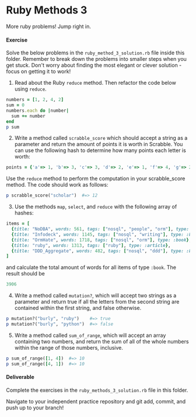 # Ruby Methods 3

More ruby problems! Jump right in.

#### Exercise

Solve the below problems in the `ruby_method_3_solution.rb` file inside this folder. Remember to break down the problems into smaller steps when you get stuck. Don't worry about finding the most elegant or clever solution - focus on getting it to work!

1. Read about the Ruby `reduce` method. Then refactor the code below using `reduce`.
```ruby
numbers = [1, 2, 4, 2]
sum = 0
numbers.each do |number|
  sum += number
end
p sum
```


2. Write a method called `scrabble_score` which should accept a string as a parameter and return the amount of points it is worth in Scrabble. You can use the following hash to determine how many points each letter is worth:
```ruby
points = {'a'=> 1, 'b'=> 3, 'c'=> 3, 'd'=> 2, 'e'=> 1, 'f'=> 4, 'g'=> 2, 'h'=> 4, 'i'=> 1, 'j'=> 8, 'k'=> 5, 'l'=> 1, 'm'=> 3, 'n'=> 1, 'o'=> 1, 'p'=> 3, 'q'=> 10, 'r'=> 1, 's'=> 1, 't'=> 1, 'u'=> 1, 'v'=> 4, 'w'=> 4, 'x'=> 8, 'y'=> 4, 'z'=> 10}
```
Use the `reduce` method to perform the computation in your scrabble_score method. The code should work as follows:
```ruby
p scrabble_score("scholar")  #=> 12
```


3. Use the methods `map`, `select`, and `reduce` with the following array of hashes: 
```ruby
items = [
  {title: "NoDBA", words: 561, tags: ["nosql", "people", "orm"], type: :book},
  {title: "Infodeck", words: 1145, tags: ["nosql", "writing"], type: :book},
  {title: "OrmHate", words: 1718, tags: ["nosql", "orm"], type: :book},
  {title: "ruby", words: 1313, tags: ["ruby"], type: :article},
  {title: "DDD_Aggregate", words: 482, tags: ["nosql", "ddd"], type: :book}
]
```
and calculate the total amount of words for all items of type `:book`. The result should be
```ruby
3906
```

4. Write a method called `mutation?`, which will accept two strings as a parameter and return true if all the letters from the second string are contained within the first string, and false otherwise.
```ruby
p mutation?("burly", "ruby")    #=> true
p mutation?("burly", "python")  #=> false
```


5. Write a method called `sum_of_range`, which will accept an array containing two numbers, and return the sum of all of the whole numbers within the range of those numbers, inclusive.
```ruby
p sum_of_range([1, 4])  #=> 10
p sum_of_range([4, 1])  #=> 10
```


#### Deliverable
Complete the exercises in the `ruby_methods_3_solution.rb` file in this folder. 

Navigate to your independent practice repository and git add, commit, and push up to your branch!

